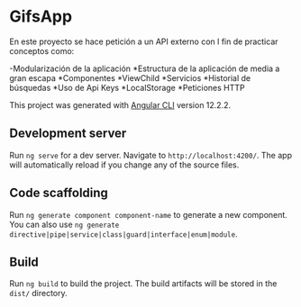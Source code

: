 # GifsApp

En este proyecto se hace petición a un API externo con l fin de practicar conceptos como:


-Modularización de la aplicación
*Estructura de la aplicación de media a gran escapa
*Componentes
*ViewChild
*Servicios
*Historial de búsquedas
*Uso de Api Keys
*LocalStorage
*Peticiones HTTP




This project was generated with [Angular CLI](https://github.com/angular/angular-cli) version 12.2.2.

## Development server

Run `ng serve` for a dev server. Navigate to `http://localhost:4200/`. The app will automatically reload if you change any of the source files.

## Code scaffolding

Run `ng generate component component-name` to generate a new component. You can also use `ng generate directive|pipe|service|class|guard|interface|enum|module`.

## Build

Run `ng build` to build the project. The build artifacts will be stored in the `dist/` directory.


